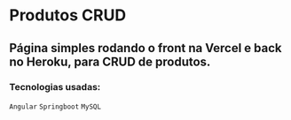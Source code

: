 # Produtos CRUD
## Página simples rodando o front na Vercel e back no Heroku, para CRUD de produtos. 
### Tecnologias usadas:
`Angular` `Springboot` `MySQL`
